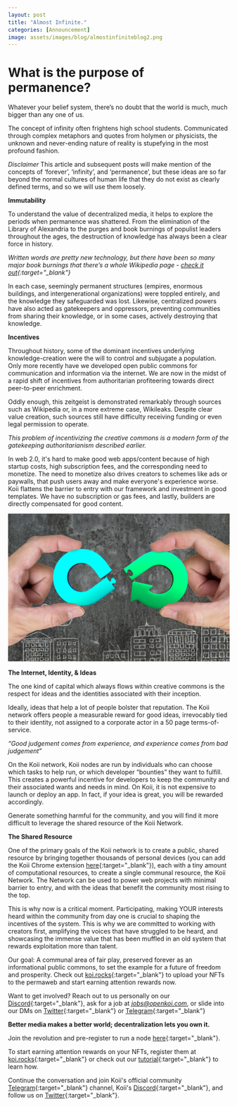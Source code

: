 ```yaml
---
layout: post
title: "Almost Infinite."
categories: [Announcement]
image: assets/images/blog/almostinfiniteblog2.png
---
```


# What is the purpose of permanence?

Whatever your belief system, there’s no doubt that the world is much, much bigger than any one of us.

The concept of infinity often frightens high school students. Communicated through complex metaphors and quotes from holymen or physicists, the unknown and never-ending nature of reality is stupefying in the most profound fashion.

_Disclaimer_
This article and subsequent posts will make mention of the concepts of ‘forever’, ‘infinity’, and ‘permanence’, but these ideas are so far beyond the normal cultures of human life that they do not exist as clearly defined terms, and so we will use them loosely.

**Immutability**

To understand the value of decentralized media, it helps to explore the periods when permanence was shattered. From the elimination of the Library of Alexandria to the purges and book burnings of populist leaders throughout the ages, the destruction of knowledge has always been a clear force in history.

_Written words are pretty new technology, but there have been so many major book burnings that there’s a whole Wikipedia page - [check it out](https://en.wikipedia.org/wiki/Book_burning){:target="\_blank"}_

In each case, seemingly permanent structures (empires, enormous buildings, and intergenerational organizations) were toppled entirely, and the knowledge they safeguarded was lost. Likewise, centralized powers have also acted as gatekeepers and oppressors, preventing communities from sharing their knowledge, or in some cases, actively destroying that knowledge.

**Incentives**

Throughout history, some of the dominant incentives underlying knowledge-creation were the will to control and subjugate a population. Only more recently have we developed open public commons for communication and information via the internet. We are now in the midst of a rapid shift of incentives from authoritarian profiteering towards direct peer-to-peer enrichment.

Oddly enough, this zeitgeist is demonstrated remarkably through sources such as Wikipedia or, in a more extreme case, Wikileaks. Despite clear value creation, such sources still have difficulty receiving funding or even legal permission to operate.

_This problem of incentivizing the creative commons is a modern form of the gatekeeping authoritarianism described earlier._

In web 2.0, it's hard to make good web apps/content because of high startup costs, high subscription fees, and the corresponding need to monetize. The need to monetize also drives creators to schemes like ads or paywalls, that push users away and make everyone's experience worse. Koii flattens the barrier to entry with our framework and investment in good templates. We have no subscription or gas fees, and lastly, builders are directly compensated for good content.

![Opensea blog tutorial](/assets/images/blog/almostinfiniteblog1.png)

**The Internet, Identity, & Ideas**

The one kind of capital which always flows within creative commons is the respect for ideas and the identities associated with their inception.

Ideally, ideas that help a lot of people bolster that reputation. The Koii network offers people a measurable reward for good ideas, irrevocably tied to their identity, not assigned to a corporate actor in a 50 page terms-of-service.

_“Good judgement comes from experience, and experience comes from bad judgement”_

On the Koii network, Koii nodes are run by individuals who can choose which tasks to help run, or which developer “bounties” they want to fulfill. This creates a powerful incentive for developers to keep the community and their associated wants and needs in mind. On Koii, it is not expensive to launch or deploy an app. In fact, if your idea is great, you will be rewarded accordingly.

Generate something harmful for the community, and you will find it more difficult to leverage the shared resource of the Koii Network.

**The Shared Resource**

One of the primary goals of the Koii network is to create a public, shared resource by bringing together thousands of personal devices (you can add the Koii Chrome extension [here](https://chrome.google.com/webstore/detail/finnie/cjmkndjhnagcfbpiemnkdpomccnjblmj){:target="\_blank"}), each with a tiny amount of computational resources, to create a single communal resource, the Koii Network. The Network can be used to power web projects with minimal barrier to entry, and with the ideas that benefit the community most rising to the top.

This is why now is a critical moment. Participating, making YOUR interests heard within the community from day one is crucial to shaping the incentives of the system. This is why we are committed to working with creators first, amplifying the voices that have struggled to be heard, and showcasing the immense value that has been muffled in an old system that rewards exploitation more than talent.

Our goal: A communal area of fair play, preserved forever as an informational public commons, to set the example for a future of freedom and prosperity. Check out [koi.rocks](https://koi.rocks/contents){:target="\_blank"} to upload your NFTs to the permaweb and start earning attention rewards now.

Want to get involved? Reach out to us personally on our [Discord](https://discord.gg/zByqXPGEWy){:target="\_blank"}, ask for a job at *jobs@openkoi.com*, or slide into our DMs on [Twitter](https://twitter.com/open_koi){:target="\_blank"} or [Telegram](https://t.me/joinchat/OEHs_8T9-8ZhZmU5){:target="\_blank"}

**Better media makes a better world; decentralization lets you own it.**

Join the revolution and pre-register to run a node [here](https://docs.google.com/forms/d/e/1FAIpQLSduDTdxD3dDOvcbIcKlG7JWOsnDFVZFdLy0J38q_OOzUC3okA/viewform){:target="\_blank"}.

To start earning attention rewards on your NFTs, register them at [koi.rocks](https://koi.rocks/contents){:target="\_blank"} or check out our [tutorial](https://blog.openkoi.com/An-Arweave-faucet-tutorial/){:target="\_blank"} to learn how.

Continue the conversation and join Koii's official community [Telegram](https://t.me/joinchat/OEHs_8T9-8ZhZmU5){:target="\_blank"} channel, Koii's [Discord](https://discord.gg/zByqXPGEWy){:target="\_blank"}, and follow us on [Twitter](https://twitter.com/open_koi){:target="\_blank"}.
